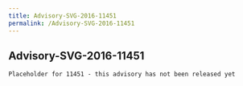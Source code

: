 ```yaml
---
title: Advisory-SVG-2016-11451
permalink: /Advisory-SVG-2016-11451
---
```


## Advisory-SVG-2016-11451

```
Placeholder for 11451 - this advisory has not been released yet
```
